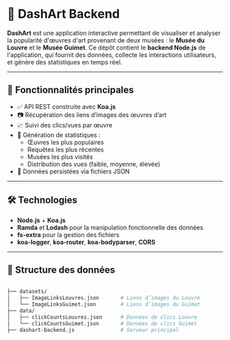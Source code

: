 # 🎨 DashArt Backend

**DashArt** est une application interactive permettant de visualiser et analyser la popularité d'œuvres d'art provenant de deux musées : le **Musée du Louvre** et le **Musée Guimet**. Ce dépôt contient le **backend Node.js** de l'application, qui fournit des données, collecte les interactions utilisateurs, et génère des statistiques en temps réel.

---

## 🚀 Fonctionnalités principales

- ✅ API REST construite avec **Koa.js**
- 📷 Récupération des liens d’images des œuvres d’art
- 📈 Suivi des clics/vues par œuvre
- 🧠 Génération de statistiques :
  - Œuvres les plus populaires
  - Requêtes les plus récentes
  - Musées les plus visités
  - Distribution des vues (faible, moyenne, élevée)
- 💾 Données persistées via fichiers JSON

---

## 🛠️ Technologies

- **Node.js** + **Koa.js**
- **Ramda** et **Lodash** pour la manipulation fonctionnelle des données
- **fs-extra** pour la gestion des fichiers
- **koa-logger**, **koa-router**, **koa-bodyparser**, **CORS**

---

## 📁 Structure des données

```bash

├── datasets/
│   ├── ImageLinksLouvres.json       # Liens d’images du Louvre
│   └── ImageLinksGuimet.json        # Liens d’images du Guimet
├── data/
│   ├── clickCountsLouvres.json      # Données de clics Louvre
│   └── clickCountsGuimet.json       # Données de clics Guimet
├── dashart-backend.js               # Serveur principal
